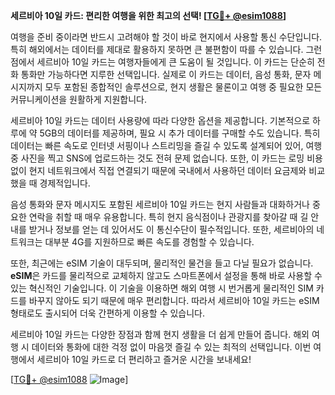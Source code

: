 **세르비아 10일 카드: 편리한 여행을 위한 최고의 선택! [[TG💪+ @esim1088](https://t.me/s/esim1088)]**

여행을 준비 중이라면 반드시 고려해야 할 것이 바로 현지에서 사용할 통신 수단입니다. 특히 해외에서는 데이터를 제대로 활용하지 못하면 큰 불편함이 따를 수 있습니다. 그런 점에서 세르비아 10일 카드는 여행자들에게 큰 도움이 될 것입니다. 이 카드는 단순히 전화 통화만 가능하다면 지루한 선택입니다. 실제로 이 카드는 데이터, 음성 통화, 문자 메시지까지 모두 포함된 종합적인 솔루션으로, 현지 생활은 물론이고 여행 중 필요한 모든 커뮤니케이션을 원활하게 지원합니다.

세르비아 10일 카드는 데이터 사용량에 따라 다양한 옵션을 제공합니다. 기본적으로 하루에 약 5GB의 데이터를 제공하며, 필요 시 추가 데이터를 구매할 수도 있습니다. 특히 데이터는 빠른 속도로 인터넷 서핑이나 스트리밍을 즐길 수 있도록 설계되어 있어, 여행 중 사진을 찍고 SNS에 업로드하는 것도 전혀 문제 없습니다. 또한, 이 카드는 로밍 비용 없이 현지 네트워크에서 직접 연결되기 때문에 국내에서 사용하던 데이터 요금제와 비교했을 때 경제적입니다.

음성 통화와 문자 메시지도 포함된 세르비아 10일 카드는 현지 사람들과 대화하거나 중요한 연락을 취할 때 매우 유용합니다. 특히 현지 음식점이나 관광지를 찾아갈 때 길 안내를 받거나 정보를 얻는 데 있어서도 이 통신수단이 필수적입니다. 또한, 세르비아의 네트워크는 대부분 4G를 지원하므로 빠른 속도를 경험할 수 있습니다.

또한, 최근에는 eSIM 기술이 대두되며, 물리적인 물건을 들고 다닐 필요가 없습니다. **eSIM**은 카드를 물리적으로 교체하지 않고도 스마트폰에서 설정을 통해 바로 사용할 수 있는 혁신적인 기술입니다. 이 기술을 이용하면 해외 여행 시 번거롭게 물리적인 SIM 카드를 바꾸지 않아도 되기 때문에 매우 편리합니다. 따라서 세르비아 10일 카드는 eSIM 형태로도 출시되어 더욱 간편하게 이용할 수 있습니다.

세르비아 10일 카드는 다양한 장점과 함께 현지 생활을 더 쉽게 만들어 줍니다. 해외 여행 시 데이터와 통화에 대한 걱정 없이 마음껏 즐길 수 있는 최적의 선택입니다. 이번 여행에서 세르비아 10일 카드로 더 편리하고 즐거운 시간을 보내세요! 

[[TG💪+ @esim1088](https://t.me/s/esim1088) ![Image](https://i.postimg.cc/Y0z9fWf4/image.png)]